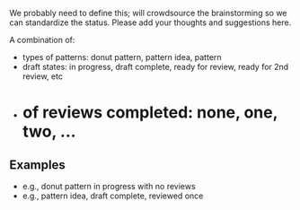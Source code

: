 We probably need to define this; will crowdsource the brainstorming so we can standardize the status. Please add your thoughts and suggestions here.

A combination of:

* types of patterns: donut pattern, pattern idea, pattern
* draft states: in progress, draft complete, ready for review, ready for 2nd review, etc
* # of reviews completed: none, one, two, ...



## Examples
* e.g., donut pattern in progress with no reviews
* e.g., pattern idea, draft complete, reviewed once
